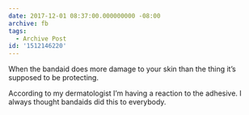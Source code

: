 ```yaml
---
date: 2017-12-01 08:37:00.000000000 -08:00
archive: fb
tags: 
  - Archive Post
id: '1512146220'
---
```


When the bandaid does more damage to your skin than the thing it’s supposed to be protecting. 

According to my dermatologist I’m having a reaction to the adhesive. I always thought bandaids did this to everybody.

